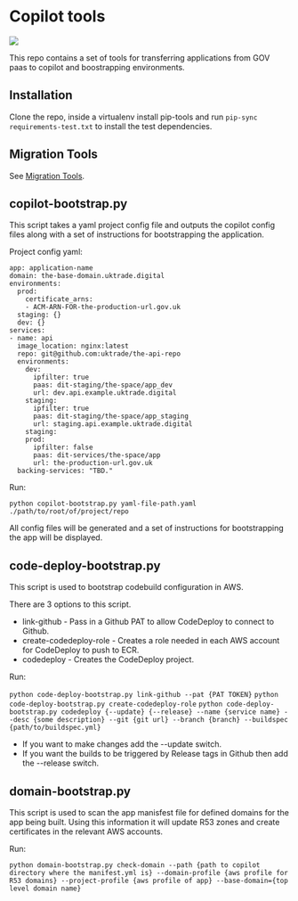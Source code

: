 # Copilot tools 

![](https://codebuild.eu-west-2.amazonaws.com/badges?uuid=eyJlbmNyeXB0ZWREYXRhIjoiZG51SVRBNWhrbm1PSkZmeEdKbjN2SGRGRllPTUplR1JUbkRpa3NsOUNaR3JyZkF4SXFaOTNqck03SUtjbTgveXR6aEcvMDZkNlNBYUsxbHYwT0lWa3ZZPSIsIml2UGFyYW1ldGVyU3BlYyI6IlZVOGJqelpxT2hydFE5S2kiLCJtYXRlcmlhbFNldFNlcmlhbCI6MX0%3D&branch=main)

This repo contains a set of tools for transferring applications from GOV paas to copilot and boostrapping environments.

## Installation

Clone the repo, inside a virtualenv install pip-tools and run `pip-sync requirements-test.txt` to install the test dependencies.

## Migration Tools

See [Migration Tools](./migration-tools/README.md).

## copilot-bootstrap.py

This script takes a yaml project config file and outputs the copilot config files along with a set of instructions for bootstrapping the application.

Project config yaml:
```
app: application-name
domain: the-base-domain.uktrade.digital
environments:
  prod:
    certificate_arns:
    - ACM-ARN-FOR-the-production-url.gov.uk
  staging: {}
  dev: {}
services:
- name: api
  image_location: nginx:latest
  repo: git@github.com:uktrade/the-api-repo
  environments:
    dev:
      ipfilter: true
      paas: dit-staging/the-space/app_dev
      url: dev.api.example.uktrade.digital
    staging:
      ipfilter: true
      paas: dit-staging/the-space/app_staging
      url: staging.api.example.uktrade.digital
    staging:
    prod:
      ipfilter: false
      paas: dit-services/the-space/app
      url: the-production-url.gov.uk
  backing-services: "TBD."
```

Run:

`python copilot-bootstrap.py yaml-file-path.yaml ./path/to/root/of/project/repo`

All config files will be generated and a set of instructions for bootstrapping the app will be displayed.


## code-deploy-bootstrap.py

This script is used to bootstrap codebuild configuration in AWS.

There are 3 options to this script.

  * link-github - Pass in a Github PAT to allow CodeDeploy to connect to Github.
  * create-codedeploy-role - Creates a role needed in each AWS account for CodeDeploy to push to ECR.
  * codedeploy - Creates the CodeDeploy project.

Run:

`python code-deploy-bootstrap.py link-github --pat {PAT TOKEN}`
`python code-deploy-bootstrap.py create-codedeploy-role`
`python code-deploy-bootstrap.py codedeploy {--update} {--release} --name {service name} --desc {some description} --git {git url} --branch {branch} --buildspec {path/to/buildspec.yml}`
  * If you want to make changes add the --update switch.
  * If you want the builds to be triggered by Release tags in Github then add the --release switch.


## domain-bootstrap.py

This script is used to scan the app manisfest file for defined domains for the app being built.  Using this information it will update R53 zones and create certificates in the relevant AWS accounts.

Run:

`python domain-bootstrap.py check-domain --path {path to copilot directory where the manifest.yml is} --domain-profile {aws profile for R53 domains} --project-profile {aws profile of app} --base-domain={top level domain name}`
